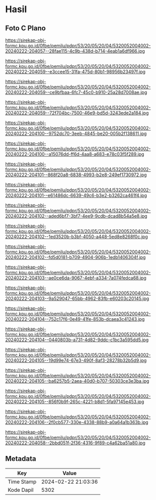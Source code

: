# Hasil

## Foto C Plano

https://sirekap-obj-formc.kpu.go.id/0fbe/pemilu/pdpr/53/20/05/20/04/5320052004002-20240222-204057--28fae115-4c9b-438d-b714-4eab1a6df966.jpg

https://sirekap-obj-formc.kpu.go.id/0fbe/pemilu/pdpr/53/20/05/20/04/5320052004002-20240222-204059--e3ccee15-31fa-475d-80b1-98956b23497f.jpg

https://sirekap-obj-formc.kpu.go.id/0fbe/pemilu/pdpr/53/20/05/20/04/5320052004002-20240222-204059--ce9bfbaa-6fc7-45c0-b910-25a28d7008ae.jpg

https://sirekap-obj-formc.kpu.go.id/0fbe/pemilu/pdpr/53/20/05/20/04/5320052004002-20240222-204059--72f704bc-7500-46e9-bd5d-3243ede2a184.jpg

https://sirekap-obj-formc.kpu.go.id/0fbe/pemilu/pdpr/53/20/05/20/04/5320052004002-20240222-204100--9752dc70-3eeb-4845-be20-005b2f138611.jpg

https://sirekap-obj-formc.kpu.go.id/0fbe/pemilu/pdpr/53/20/05/20/04/5320052004002-20240222-204100--a15076dd-ff6d-4aa8-a683-e78c03f5f289.jpg

https://sirekap-obj-formc.kpu.go.id/0fbe/pemilu/pdpr/53/20/05/20/04/5320052004002-20240222-204101--868f20a8-6838-4993-b2e8-249ef1730972.jpg

https://sirekap-obj-formc.kpu.go.id/0fbe/pemilu/pdpr/53/20/05/20/04/5320052004002-20240222-204101--e61486dc-6639-49c6-b3e2-b3262ca461f4.jpg

https://sirekap-obj-formc.kpu.go.id/0fbe/pemilu/pdpr/53/20/05/20/04/5320052004002-20240222-204102--aded6bf7-3bf7-4ee9-9cdb-dcad8b54a5e8.jpg

https://sirekap-obj-formc.kpu.go.id/0fbe/pemilu/pdpr/53/20/05/20/04/5320052004002-20240222-204102--1ed3520b-b3bf-4050-a448-5ed8e8268f0c.jpg

https://sirekap-obj-formc.kpu.go.id/0fbe/pemilu/pdpr/53/20/05/20/04/5320052004002-20240222-204102--fd5d0181-b709-4904-906b-1edb1406304f.jpg

https://sirekap-obj-formc.kpu.go.id/0fbe/pemilu/pdpr/53/20/05/20/04/5320052004002-20240222-204103--ae0ce6da-9067-4ebf-a334-7a074fedca68.jpg

https://sirekap-obj-formc.kpu.go.id/0fbe/pemilu/pdpr/53/20/05/20/04/5320052004002-20240222-204103--9a529047-65bb-4962-83fb-e60203c20145.jpg

https://sirekap-obj-formc.kpu.go.id/0fbe/pemilu/pdpr/53/20/05/20/04/5320052004002-20240222-204104--752c17f6-0e49-41fe-853b-dcaea3c41243.jpg

https://sirekap-obj-formc.kpu.go.id/0fbe/pemilu/pdpr/53/20/05/20/04/5320052004002-20240222-204104--0440803b-a731-4d82-9ddc-c1bc3a595dd5.jpg

https://sirekap-obj-formc.kpu.go.id/0fbe/pemilu/pdpr/53/20/05/20/04/5320052004002-20240222-204105--19d99e74-67e3-490f-8af3-28278b32b5d9.jpg

https://sirekap-obj-formc.kpu.go.id/0fbe/pemilu/pdpr/53/20/05/20/04/5320052004002-20240222-204105--ba6257b5-2aea-40d0-b707-50303ce3e3ba.jpg

https://sirekap-obj-formc.kpu.go.id/0fbe/pemilu/pdpr/53/20/05/20/04/5320052004002-20240222-204105--856f0b9f-265c-4221-b8d1-5fa97145e453.jpg

https://sirekap-obj-formc.kpu.go.id/0fbe/pemilu/pdpr/53/20/05/20/04/5320052004002-20240222-204106--2f0cb577-330e-4338-88b9-a0a64a1b363b.jpg

https://sirekap-obj-formc.kpu.go.id/0fbe/pemilu/pdpr/53/20/05/20/04/5320052004002-20240222-204058--2bbd051f-2f36-4316-9f89-c4a62ba51a80.jpg


## Metadata

| Key        | Value               |
| ---------- | ------------------- |
| Time Stamp | 2024-02-22 21:03:36 |
| Kode Dapil | 5302                |



